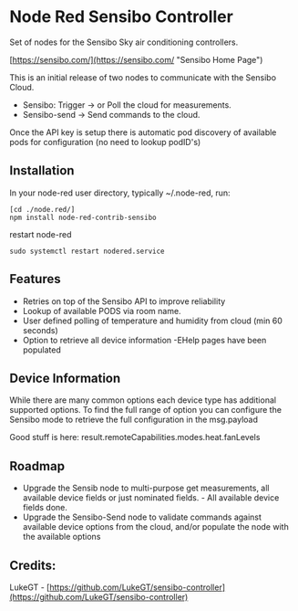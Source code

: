 # Node Red Sensibo Controller #

Set of nodes for the Sensibo Sky air conditioning controllers.

[https://sensibo.com/](https://sensibo.com/ "Sensibo Home Page")

This is an initial release of two nodes to communicate with the Sensibo Cloud.
- Sensibo: Trigger -> or Poll the cloud for measurements.
- Sensibo-send ->  Send commands to the cloud.

Once the API key is setup there is automatic pod discovery of available pods for configuration (no need to lookup podID's)

## Installation ##

In your node-red user directory, typically ~/.node-red, run:

```
[cd ./node.red/]
npm install node-red-contrib-sensibo
```
restart node-red
```
sudo systemctl restart nodered.service
```
## Features ##

- Retries on top of the Sensibo API to improve reliability
- Lookup of available PODS via room name.
- User defined polling of temperature and humidity from cloud (min 60 seconds)
- Option to retrieve all device information
-EHelp pages have been populated

## Device Information ##
While there are many common options each device type has additional supported options.  To find the full range of option you can configure the Sensibo mode to retrieve the full configuration in the msg.payload

Good stuff is here:  result.remoteCapabilities.modes.heat.fanLevels

## Roadmap ##
- Upgrade the Sensib node to multi-purpose get measurements, all available device fields or just nominated fields. - All available device fields done.
- Upgrade the Sensibo-Send node to validate commands against available device options from the cloud, and/or populate the node with the available options


## Credits: ##

LukeGT -  [https://github.com/LukeGT/sensibo-controller](https://github.com/LukeGT/sensibo-controller)
